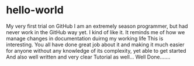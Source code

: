 # hello-world
My very first trial on GitHub
I am an extremely season programmer, but had never work in the GitHub way yet.
I kind of like it. It reminds me of how we manage changes in documentation duirng my working life
This is interesting. You all have done great job about it and making it much easier
for anyone without any knowledge of its complexity, yet able to get started
And also well written and very clear Tutorial as well...
Well Done.......
